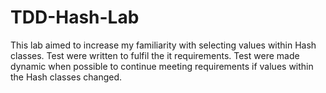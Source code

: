 # TDD-Hash-Lab
This lab aimed to increase my familiarity with selecting values within Hash classes. Test were written to fulfil the it requirements. Test were made dynamic when possible to continue meeting requirements if values within the Hash classes changed.
